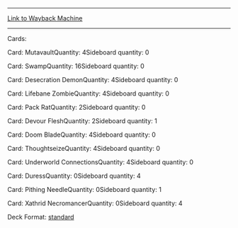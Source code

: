 
---
[Link to Wayback Machine](https://web.archive.org/web/20150503071405/http://magic.wizards.com/en/articles/decks/kentarou-yamamoto-mono-black-devotion-2013-12-13)

[_metadata_:generator]:- "Drupal 7 (http://drupal.org)"
[_metadata_:node]:- "121961"
[_metadata_:publish_date]:- "2013-12-13"
[_metadata_:source]:- "article"
[_metadata_:title]:- "Kentarou Yamamoto Mono-black Devotion"
[_metadata_:wayback_capture_timestamp]:- "2015-05-03 07:14:05"
[_metadata_:wayback_raw_url]:- "https://web.archive.org/web/20150503071405id_/http://magic.wizards.com/en/articles/decks/kentarou-yamamoto-mono-black-devotion-2013-12-13"
[_metadata_:wayback_url]:- "http://magic.wizards.com/en/articles/decks/kentarou-yamamoto-mono-black-devotion-2013-12-13"
---





Cards: 

Card: MutavaultQuantity: 4Sideboard quantity: 0 



Card: SwampQuantity: 16Sideboard quantity: 0 



Card: Desecration DemonQuantity: 4Sideboard quantity: 0 



Card: Lifebane ZombieQuantity: 4Sideboard quantity: 0 



Card: Pack RatQuantity: 2Sideboard quantity: 0 



Card: Devour FleshQuantity: 2Sideboard quantity: 1 



Card: Doom BladeQuantity: 4Sideboard quantity: 0 



Card: ThoughtseizeQuantity: 4Sideboard quantity: 0 



Card: Underworld ConnectionsQuantity: 4Sideboard quantity: 0 



Card: DuressQuantity: 0Sideboard quantity: 4 



Card: Pithing NeedleQuantity: 0Sideboard quantity: 1 



Card: Xathrid NecromancerQuantity: 0Sideboard quantity: 4 

Deck Format: [standard](/en/deck-format/standard)


 

 

